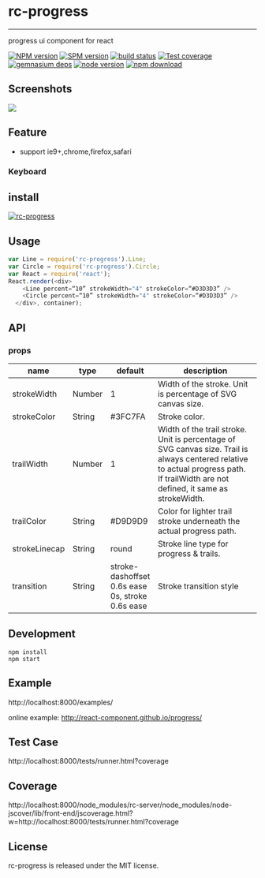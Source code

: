 # rc-progress
---

progress ui component for react

[![NPM version][npm-image]][npm-url]
[![SPM version](http://spmjs.io/badge/rc-progress)](http://spmjs.io/package/rc-progress)
[![build status][travis-image]][travis-url]
[![Test coverage][coveralls-image]][coveralls-url]
[![gemnasium deps][gemnasium-image]][gemnasium-url]
[![node version][node-image]][node-url]
[![npm download][download-image]][download-url]


[npm-image]: http://img.shields.io/npm/v/rc-progress.svg?style=flat-square
[npm-url]: http://npmjs.org/package/rc-progress
[travis-image]: https://img.shields.io/travis/react-component/progress.svg?style=flat-square
[travis-url]: https://travis-ci.org/react-component/progress
[coveralls-image]: https://img.shields.io/coveralls/react-component/progress.svg?style=flat-square
[coveralls-url]: https://coveralls.io/r/react-component/progress?branch=master
[gemnasium-image]: http://img.shields.io/gemnasium/react-component/progress.svg?style=flat-square
[gemnasium-url]: https://gemnasium.com/react-component/progress
[node-image]: https://img.shields.io/badge/node.js-%3E=_0.10-green.svg?style=flat-square
[node-url]: http://nodejs.org/download/
[download-image]: https://img.shields.io/npm/dm/rc-progress.svg?style=flat-square
[download-url]: https://npmjs.org/package/rc-progress

## Screenshots

<img src="https://t.alipayobjects.com/images/T12p8gXjpgXXXXXXXX.gif" />


## Feature

* support ie9+,chrome,firefox,safari

### Keyboard



## install

[![rc-progress](https://nodei.co/npm/rc-progress.png)](https://npmjs.org/package/rc-progress)

## Usage

```js
var Line = require('rc-progress').Line;
var Circle = require('rc-progress').Circle;
var React = require('react');
React.render(<div>
    <Line percent=“10” strokeWidth="4" strokeColor=“#D3D3D3” />
    <Circle percent=“10” strokeWidth="4" strokeColor=“#D3D3D3” />
  </div>, container);
```

## API

### props

<table class="table table-bordered table-striped">
    <thead>
    <tr>
        <th style="width: 100px;">name</th>
        <th style="width: 50px;">type</th>
        <th style="width: 50px;">default</th>
        <th>description</th>
    </tr>
    </thead>
    <tbody>
        <tr>
          <td>strokeWidth</td>
          <td>Number</td>
          <td>1</td>
          <td>Width of the stroke. Unit is percentage of SVG canvas size.</td>
        </tr>
        <tr>
          <td>strokeColor</td>
          <td>String</td>
          <td>#3FC7FA</td>
          <td> Stroke color.</td>
        </tr>
        <tr>
          <td>trailWidth</td>
          <td>Number</td>
          <td>1</td>
          <td>Width of the trail stroke. Unit is percentage of SVG canvas size. Trail is always centered relative to actual progress path. If trailWidth are not defined, it same as strokeWidth.</td>
        </tr>
        <tr>
          <td>trailColor</td>
          <td>String</td>
          <td>#D9D9D9</td>
          <td> Color for lighter trail stroke underneath the actual progress path.</td>
        </tr>
        <tr>
          <td>strokeLinecap</td>
          <td>String</td>
          <td>round</td>
          <td>Stroke line type for progress & trails. </td>
        </tr>
        <tr>
          <td>transition</td>
          <td>String </td>
          <td> stroke-dashoffset 0.6s ease 0s, stroke 0.6s ease </td>
          <td>Stroke transition style </td>
        </tr>
    </tbody>
</table>

## Development

```
npm install
npm start
```

## Example

http://localhost:8000/examples/

online example: http://react-component.github.io/progress/

## Test Case

http://localhost:8000/tests/runner.html?coverage

## Coverage

http://localhost:8000/node_modules/rc-server/node_modules/node-jscover/lib/front-end/jscoverage.html?w=http://localhost:8000/tests/runner.html?coverage

## License

rc-progress is released under the MIT license.
